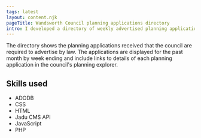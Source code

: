 ```yaml
---
tags: latest
layout: content.njk
pageTitle: Wandsworth Council planning applications directory
intro: I developed a directory of weekly advertised planning applications for Wandsworth Council's planning department in April 2013.
---
```

The directory shows the planning applications received that the council are required to advertise by law. The applications are displayed for the past month by week ending and include links to details of each planning application in the council's planning explorer.

## Skills used

* ADODB
* CSS
* HTML
* Jadu CMS API
* JavaScript
* PHP
